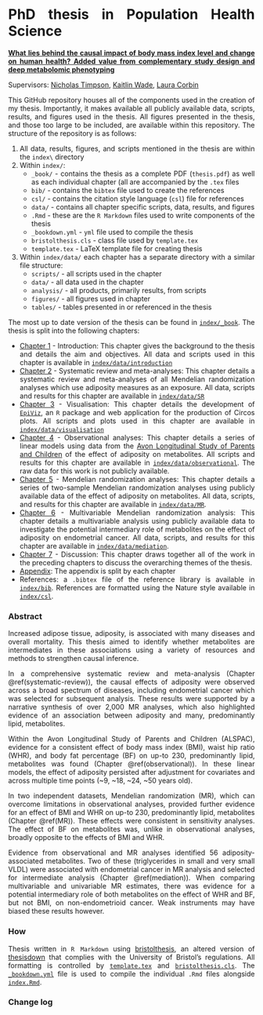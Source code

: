 
<div style="text-align: justify">

# PhD thesis in Population Health Science

**[What lies behind the causal impact of body mass index level and
change on human health? Added value from complementary study design and
deep metabolomic
phenotyping](https://github.com/mattlee821/000_thesis/blob/master/index/_book/thesis.pdf)**

Supervisors: [Nicholas
Timpson](https://www.bristol.ac.uk/people/person/Nicholas-Timpson-cb33193a-0edb-46a8-a06f-7532cf9ee874/),
[Kaitlin
Wade](https://www.bristol.ac.uk/people/person/Kaitlin-Wade-e0c3b266-f309-442c-bb07-0e305b1f49b9/),
[Laura
Corbin](https://www.bristol.ac.uk/people/person/Laura-Corbin-15c0325f-9e1d-4f18-bb53-4bb67aa7baf7/)

This GitHub repository houses all of the components used in the creation
of my thesis. Importantly, it makes available all publicly available
data, scripts, results, and figures used in the thesis. All figures
presented in the thesis, and those too large to be included, are
available within this repository. The structure of the repository is as
follows:

1.  All data, results, figures, and scripts mentioned in the thesis are
    within the `index\` directory
2.  Within `index/`:
    -   `_book/` - contains the thesis as a complete PDF (`thesis.pdf`)
        as well as each individual chapter (all are accompanied by the
        `.tex` files
    -   `bib/` - contains the `bibtex` file used to create the
        references
    -   `csl/` - contains the citation style language (`csl`) file for
        references
    -   `data/` - contains all chapter specific scripts, data, results,
        and figures
    -   `.Rmd` - these are the `R Markdown` files used to write
        components of the thesis
    -   `_bookdown.yml` - `yml` file used to compile the thesis
    -   `bristolthesis.cls` - class file used by `template.tex`
    -   `template.tex` - LaTeX template file for creating thesis
3.  Within `index/data/` each chapter has a separate directory with a
    similar file structure:
    -   `scripts/` - all scripts used in the chapter
    -   `data/` - all data used in the chapter
    -   `analysis/` - all products, primarily results, from scripts
    -   `figures/` - all figures used in chapter
    -   `tables/` - tables presented in or referenced in the thesis

The most up to date version of the thesis can be found in
[`index/_book`](https://github.com/mattlee821/000_thesis/blob/master/index/_book/thesis.pdf).
The thesis is split into the following chapters:

-   [Chapter
    1](https://github.com/mattlee821/000_thesis/blob/master/index/01-introduction.Rmd) -
    Introduction: This chapter gives the background to the thesis and
    details the aim and objectives. All data and scripts used in this
    chapter is available in
    [`index/data/introduction`](https://github.com/mattlee821/000_thesis/blob/master/index/data/introduction)
-   [Chapter
    2](https://github.com/mattlee821/000_thesis/blob/master/index/02-systematic-review.Rmd) -
    Systematic review and meta-analyses: This chapter details a
    systematic review and meta-analyses of all Mendelian randomization
    analyses which use adiposity measures as an exposure. All data,
    scripts and results for this chapter are available in
    [`index/data/SR`](https://github.com/mattlee821/000_thesis/blob/master/index/data/SR)
-   [Chapter
    3](https://github.com/mattlee821/000_thesis/blob/master/index/03-visualisation.Rmd) -
    Visualisation: This chapter details the development of
    [`EpiViz`](https://github.com/mattlee821/EpiViz), an `R` package and
    web application for the production of Circos plots. All scripts and
    plots used in this chapter are available in
    [`index/data/visualisation`](https://github.com/mattlee821/000_thesis/blob/master/index/data/visualisation)
-   [Chapter
    4](https://github.com/mattlee821/000_thesis/blob/master/index/04-observational.Rmd) -
    Observational analyses: This chapter details a series of linear
    models using data from the [Avon Longitudinal Study of Parents and
    Children](http://www.bristol.ac.uk/alspac/) of the effect of
    adiposity on metabolites. All scripts and results for this chapter
    are available in
    [`index/data/observational`](https://github.com/mattlee821/000_thesis/blob/master/index/data/observational).
    The raw data for this work is not publicly available.
-   [Chapter
    5](https://github.com/mattlee821/000_thesis/blob/master/index/05-MR.Rmd) -
    Mendelian randomization analyses: This chapter details a series of
    two-sample Mendelian randomization analyses using publicly available
    data of the effect of adiposity on metabolites. All data, scripts,
    and results for this chapter are available in
    [`index/data/MR`](https://github.com/mattlee821/000_thesis/blob/master/index/data/MR).
-   [Chapter
    6](https://github.com/mattlee821/000_thesis/blob/master/index/06-mediation.Rmd) -
    Multivariable Mendelian randomization analysis: This chapter details
    a multivariable analysis using publicly available data to
    investigate the potential intermediary role of metabolites on the
    effect of adiposity on endometrial cancer. All data, scripts, and
    results for this chapter are available in
    [`index/data/mediation`](https://github.com/mattlee821/000_thesis/blob/master/index/data/mediation).
-   [Chapter
    7](https://github.com/mattlee821/000_thesis/blob/master/index/07-discussion.Rmd) -
    Discussion: This chapter draws together all of the work in the
    preceding chapters to discuss the overarching themes of the thesis.
-   [Appendix](https://github.com/mattlee821/000_thesis/blob/master/index/98-appendix.Rmd):
    The appendix is split by each chapter
-   References: a `.bibtex` file of the reference library is available
    in
    [`index/bib`](https://github.com/mattlee821/000_thesis/blob/master/index/bib/).
    References are formatted using the Nature style available in
    [`index/csl`](https://github.com/mattlee821/000_thesis/blob/master/index/csl).

### Abstract

Increased adipose tissue, adiposity, is associated with many diseases
and overall mortality. This thesis aimed to identify whether metabolites
are intermediates in these associations using a variety of resources and
methods to strengthen causal inference. <br>

In a comprehensive systematic review and meta-analysis (Chapter
@ref(systematic-review)), the causal effects of adiposity were observed
across a broad spectrum of diseases, including endometrial cancer which
was selected for subsequent analysis. These results were supported by a
narrative synthesis of over 2,000 MR analyses, which also highlighted
evidence of an association between adiposity and many, predominantly
lipid, metabolites. <br>

Within the Avon Longitudinal Study of Parents and Children (ALSPAC),
evidence for a consistent effect of body mass index (BMI), waist hip
ratio (WHR), and body fat percentage (BF) on up-to 230, predominantly
lipid, metabolites was found (Chapter @ref(observational)). In these
linear models, the effect of adiposity persisted after adjustment for
covariates and across multiple time points (\~9, \~18, \~24, \~50 years
old). <br>

In two independent datasets, Mendelian randomization (MR), which can
overcome limitations in observational analyses, provided further
evidence for an effect of BMI and WHR on up-to 230, predominantly lipid,
metabolites (Chapter @ref(MR)). These effects were consistent in
sensitivity analyses. The effect of BF on metabolites was, unlike in
observational analyses, broadly opposite to the effects of BMI and WHR.
<br>

Evidence from observational and MR analyses identified 56
adiposity-associated metabolites. Two of these (triglycerides in small
and very small VLDL) were associated with endometrial cancer in MR
analysis and selected for intermediate analysis (Chapter
@ref(mediation)). When comparing multivariable and univariable MR
estimates, there was evidence for a potential intermediary role of both
metabolites on the effect of WHR and BF, but not BMI, on
non-endometrioid cancer. Weak instruments may have biased these results
however. <br>

### How

Thesis written in `R Markdown` using
[bristolthesis](https://github.com/mattlee821/bristolthesis), an altered
version of [thesisdown](https://github.com/ismayc/thesisdown) that
complies with the University of Bristol’s regulations. All formatting is
controlled by
[`template.tex`](https://github.com/mattlee821/000_thesis/blob/master/index/template.tex)
and
[`bristolthesis.cls`](https://github.com/mattlee821/000_thesis/blob/master/index/bristolthesis.cls).
The
[`_bookdown.yml`](https://github.com/mattlee821/000_thesis/blob/master/index/_bookdown.yml)
file is used to compile the individual `.Rmd` files alongside
[`index.Rmd`](https://github.com/mattlee821/000_thesis/blob/master/index/index.Rmd).

### Change log

</div>

